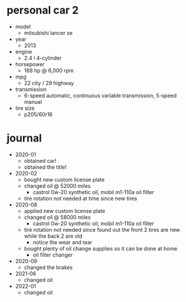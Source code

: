 # personal car 2

- model
  - mitsubishi lancer se
- year
  - 2013
- engine
  - 2.4 l 4-cylinder
- horsepower
  - 168 hp @ 6,000 rpm
- mpg
  - 22 city / 29 highway
- transmission
  - 6-speed automatic, continuous variable transmission, 5-speed manual
- tire size
  - p205/60r16

# journal

- 2020-01
  - obtained car!
  - obtained the title!
- 2020-02
  - bought new custom license plate
  - changed oil @ 52000 miles
    - castrol 0w-20 synthetic oil, mobil m1-110a oil filter
  - tire rotation not needed at time since new tires
- 2020-08
  - applied new custom license plate
  - changed oil @ 58000 miles
    - castrol 0w-20 synthetic oil, mobil m1-110a oil filter
  - tire rotation not needed since found out the front 2 tires are new while the back 2 are old
    - notice the wear and tear
  - bought plenty of oil change supplies so it can be done at home
    - oil filter changer
- 2020-09
  - changed the brakes
- 2021-06
  - changed oil
- 2022-01
  - changed oil
